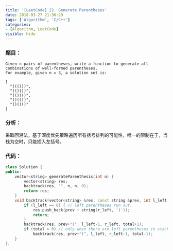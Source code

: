 ```yaml
---
title: '[LeetCode] 22. Generate Parentheses'
date: 2018-03-27 21:36:29
tags: ['Algorithm', 'C/C++']
categories:
- [Algorithm, LeetCode]
visible: hide
---
```


### 题目：

    Given n pairs of parentheses, write a function to generate all combinations of well-formed parentheses.
    For example, given n = 3, a solution set is:

    [
      "((()))",
      "(()())",
      "(())()",
      "()(())",
      "()()()"
    ]

### 分析：
采取回溯法，基于深度优先策略遍历所有括号排列的可能性，唯一的限制在于，当栈为空时，只能插入左括号。

### 代码：
```c++
class Solution {
public:
    vector<string> generateParenthesis(int n) {
        vector<string> res;
        backtrack(res, "", n, n, 0);
        return res;
    }
    void backtrack(vector<string> &res, const string &prev, int l_left, int r_left, int total) {
        if (l_left == 0) { // left parentheses run out.
            res.push_back(prev + string(r_left, ')'));
            return;
        }
        backtrack(res, prev+"(", l_left-1, r_left, total+1);
        if (total > 0) // only when there are left parentheses in stack, can we input a right parenthesis.
            backtrack(res, prev+")", l_left, r_left-1, total-1);
    }
};
```

